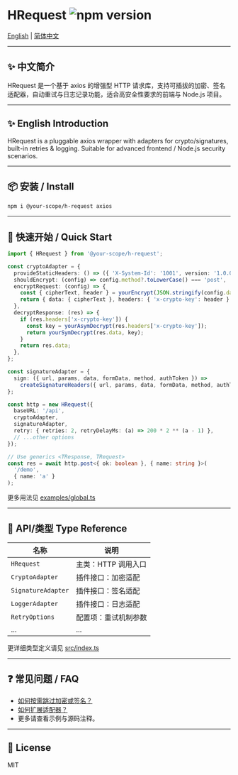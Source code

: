 # HRequest <img src="https://img.shields.io/npm/v/@your-scope/h-request.svg?style=flat-square" alt="npm version"/>

[English](#en) | [简体中文](#zh)

---

## <span id="zh">✨ 中文简介</span>

HRequest 是一个基于 axios 的增强型 HTTP 请求库，支持可插拔的加密、签名适配器，自动重试与日志记录功能，适合高安全性要求的前端与 Node.js 项目。

---

## <span id="en">✨ English Introduction</span>

HRequest is a pluggable axios wrapper with adapters for crypto/signatures, built-in retries & logging. Suitable for advanced frontend / Node.js security scenarios.

---

## 📦 安装 / Install

```bash
npm i @your-scope/h-request axios
```

---

## 🚀 快速开始 / Quick Start

```typescript
import { HRequest } from '@your-scope/h-request';

const cryptoAdapter = {
  provideStaticHeaders: () => ({ 'X-System-Id': '1001', version: '1.0.0' }),
  shouldEncrypt: (config) => config.method?.toLowerCase() === 'post',
  encryptRequest: (config) => {
    const { cipherText, header } = yourEncrypt(JSON.stringify(config.data));
    return { data: { cipherText }, headers: { 'x-crypto-key': header } };
  },
  decryptResponse: (res) => {
    if (res.headers['x-crypto-key']) {
      const key = yourAsymDecrypt(res.headers['x-crypto-key']);
      return yourSymDecrypt(res.data, key);
    }
    return res.data;
  },
};

const signatureAdapter = {
  sign: ({ url, params, data, formData, method, authToken }) =>
    createSignatureHeaders({ url, params, data, formData, method, authToken }),
};

const http = new HRequest({
  baseURL: '/api',
  cryptoAdapter,
  signatureAdapter,
  retry: { retries: 2, retryDelayMs: (a) => 200 * 2 ** (a - 1) },
  // ...other options
});

// Use generics <TResponse, TRequest>
const res = await http.post<{ ok: boolean }, { name: string }>(
  '/demo',
  { name: 'a' }
);
```

更多用法见 [examples/global.ts](./examples/global.ts)

---

## 🧩 API/类型 Type Reference

| 名称              | 说明                                    |
|------------------|-----------------------------------------|
| `HRequest`         | 主类：HTTP 调用入口                    |
| `CryptoAdapter`    | 插件接口：加密适配                     |
| `SignatureAdapter` | 插件接口：签名适配                     |
| `LoggerAdapter`    | 插件接口：日志适配                     |
| `RetryOptions`     | 配置项：重试机制参数                   |
| ...              | ...                                     |

更详细类型定义请见 [src/index.ts](./src/index.ts)

---

## ❓ 常见问题 / FAQ
- [如何按需跳过加密或签名？](#skip-encryptsign-per-request)
- [如何扩展适配器？](#api)
- 更多请查看示例与源码注释。

---

## 📝 License
MIT
